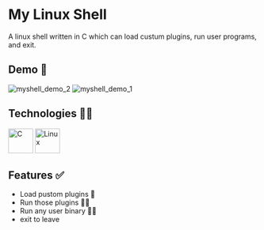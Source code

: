 # My Linux Shell
A linux shell written in C which can load custum plugins, run user programs, and exit.

## Demo 🧪

![myshell_demo_2](https://github.com/CadenMilne04/my_shell/assets/114425024/a884f8b1-8af3-4dc1-9051-973fd49853be)
![myshell_demo_1](https://github.com/CadenMilne04/my_shell/assets/114425024/acb99265-1c17-4c17-9ac3-3fa49c709313)


## Technologies 👨‍🔧
<div >
	<img width="50" src="https://user-images.githubusercontent.com/25181517/192106070-46255bcf-65e6-4c6b-a296-bf8d0d8fb2a7.png" alt="C" title="C"/>
	<img width="50" src="https://github.com/marwin1991/profile-technology-icons/assets/76662862/2481dc48-be6b-4ebb-9e8c-3b957efe69fa" alt="Linux" title="Linux"/>
</div>

## Features ✅
- Load pustom plugins 🔌
- Run those plugins 🏃‍♂️
- Run any user binary 🧑‍💻
- exit to leave

